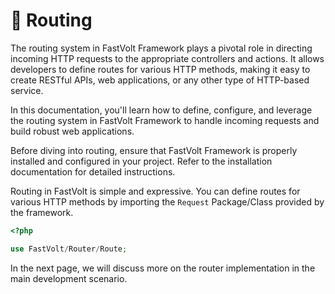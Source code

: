 # 🎌 Routing

The routing system in FastVolt Framework plays a pivotal role in directing incoming HTTP requests to the appropriate controllers and actions. It allows developers to define routes for various HTTP methods, making it easy to create RESTful APIs, web applications, or any other type of HTTP-based service.

In this documentation, you'll learn how to define, configure, and leverage the routing system in FastVolt Framework to handle incoming requests and build robust web applications.

Before diving into routing, ensure that FastVolt Framework is properly installed and configured in your project. Refer to the installation documentation for detailed instructions.


Routing in FastVolt is simple and expressive. You can define routes for various HTTP methods by importing the `Request` Package/Class provided by the framework.

```php
<?php

use FastVolt/Router/Route;

```

In the next page, we will discuss more on the router implementation in the main development scenario.

